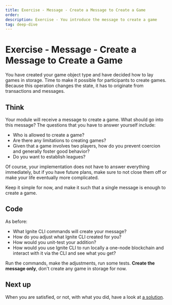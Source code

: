 ```yaml
---
title: Exercise - Message - Create a Message to Create a Game
order:
description: Exercise - You introduce the message to create a game
tag: deep-dive
---
```


# Exercise - Message - Create a Message to Create a Game

You have created your game object type and have decided how to lay games in storage. Time to make it possible for participants to create games. Because this operation changes the state, it has to originate from transactions and messages.

## Think

Your module will receive a message to create a game. What should go into this message? The questions that you have to answer yourself include:

* Who is allowed to create a game?
* Are there any limitations to creating games?
* Given that a game involves two players, how do you prevent coercion and generally foster good behavior?
* Do you want to establish leagues?

Of course, your implementation does not have to answer everything immediately, but if you have future plans, make sure to not close them off or make your life eventually more complicated.

Keep it simple for now, and make it such that a single message is enough to create a game.

## Code

As before:

* What Ignite CLI commands will create your message?
* How do you adjust what Ignite CLI created for you?
* How would you unit-test your addition?
* How would you use Ignite CLI to run locally a one-node blockchain and interact with it via the CLI and see what you get?

Run the commands, make the adjustments, run some tests. **Create the message only**, don't create any game in storage for now.

## Next up

When you are satisfied, or not, with what you did, have a look at [a solution](./create-message.md).
